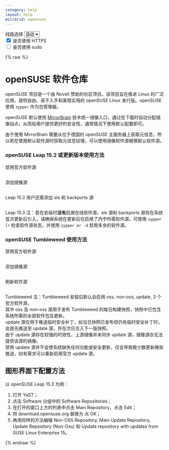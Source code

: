 ```yaml
---
category: help
layout: help
mirrorid: opensuse
---
```


<!-- 本 markdown 从 tuna/mirrorz-help-ng 自动生成，如需修改请参阅该仓库 -->

<style>.z-help tmpl { display: none }</style>

<div class="z-wrap">
    <form class="z-form z-global" onchange="form_update(null)" onsubmit="return false">
        <div>
            <label for="e0a5cecb">线路选择</label>
            <select id="e0a5cecb" name="host">
                <option selected="selected" value="{{ site.url }}">自动</option>
                <option value="{{ site.urlv4 }}">IPv4</option>
                <option value="{{ site.urlv6 }}">IPv6</option>
            </select>
        </div>
        <div>
            <input id="144d763c" name="_scheme" type="checkbox" checked>
            <label for="144d763c">是否使用 HTTPS</label>
        </div>
        <div>
            <input id="4659e7da" name="_sudo" type="checkbox">
            <label for="4659e7da">是否使用 sudo</label>
        </div>
    </form>
</div>
{% raw %}
<div class="z-help"><h1>openSUSE 软件仓库</h1>
<p>openSUSE 项目是一个由 Novell 赞助的社区项目。该项目旨在推进 Linux 的广泛应用，提供自由、易于入手和美观实用的 openSUSE Linux 发行版。openSUSE 使用 <code>zypper</code> 作为包管理器。</p>
<p>openSUSE 默认使用 <a href="https://zh.opensuse.org/MirrorBrain">MirrorBrain</a> 技术统一镜像入口，通过在下载时自动分配镜像站点，从而给用户提供更好的安全性，通常情况下使用默认配置即可。</p>
<p>由于使用 MirrorBrain 需要从位于德国的 openSUSE 主服务器上获取元信息，所以若在使用默认软件源时获取元信息较慢，可以使用镜像软件源替换默认软件源。</p>
<h3>openSUSE Leap 15.2 或更新版本使用方法</h3>
<p>禁用官方软件源</p>
<div class="z-wrap"><form class="z-form" onchange="form_update(event)" onsubmit="return false"></form><pre class="z-code"></pre></div><tmpl z-lang="bash">
{{sudo}}zypper mr -da
</tmpl>
<p>添加镜像源</p>
<div class="z-wrap"><form class="z-form" onchange="form_update(event)" onsubmit="return false"></form><pre class="z-code"></pre></div><tmpl z-lang="bash">
{{sudo}}zypper ar -cfg '{{endpoint}}/distribution/leap/$releasever/repo/oss/' mirror-oss
{{sudo}}zypper ar -cfg '{{endpoint}}/distribution/leap/$releasever/repo/non-oss/' mirror-non-oss
{{sudo}}zypper ar -cfg '{{endpoint}}/update/leap/$releasever/oss/' mirror-update
{{sudo}}zypper ar -cfg '{{endpoint}}/update/leap/$releasever/non-oss/' mirror-update-non-oss
</tmpl>
<p>Leap 15.3 用户还需添加 sle 和 backports 源</p>
<div class="z-wrap"><form class="z-form" onchange="form_update(event)" onsubmit="return false"></form><pre class="z-code"></pre></div><tmpl z-lang="bash">
{{sudo}}zypper ar -cfg '{{endpoint}}/update/leap/$releasever/sle/' mirror-sle-update
{{sudo}}zypper ar -cfg '{{endpoint}}/update/leap/$releasever/backports/' mirror-backports-update
</tmpl>
<p>Leap 15.3 注：若在安装时<strong>没有</strong>启用在线软件源，sle 源和 backports 源将在系统首次更新后引入，请确保系统在更新后仅启用了<strong>六个</strong>所需软件源。可使用 <code>zypper lr</code> 检查软件源状态，并使用 <code>zypper mr -d</code> 禁用多余的软件源。</p>
<h3>openSUSE Tumbleweed 使用方法</h3>
<p>禁用官方软件源</p>
<div class="z-wrap"><form class="z-form" onchange="form_update(event)" onsubmit="return false"></form><pre class="z-code"></pre></div><tmpl z-lang="bash">
{{sudo}}zypper mr -da
</tmpl>
<p>添加镜像源</p>
<div class="z-wrap"><form class="z-form" onchange="form_update(event)" onsubmit="return false"></form><pre class="z-code"></pre></div><tmpl z-lang="bash">
{{sudo}}zypper ar -cfg '{{endpoint}}/tumbleweed/repo/oss/' mirror-oss
{{sudo}}zypper ar -cfg '{{endpoint}}/tumbleweed/repo/non-oss/' mirror-non-oss
</tmpl>
<p>刷新软件源</p>
<div class="z-wrap"><form class="z-form" onchange="form_update(event)" onsubmit="return false"></form><pre class="z-code"></pre></div><tmpl z-lang="bash">
{{sudo}}zypper ref
</tmpl>
<p>Tumbleweed 注：Tumbleweed 安装后默认会启用 oss, non-oss, update, 3 个官方软件源，<br/>
其中 oss 及 non-oss 源用于发布 Tumbleweed 的每日构建快照，快照中已包含系统所需的全部软件包及更新。<br/>
update 源仅用于推送临时安全补丁，如当日快照已发布但仍有临时安全补丁时，会首先推送至 update 源，并在次日合入下一版快照。<br/>
由于 update 源存在较强的时效性，上游镜像并未同步 update 源，镜像源亦无法提供该源的镜像。<br/>
禁用 update 源并不会使系统缺失任何功能或安全更新，仅会导致极少数更新晚些推送，如有需求可以重新启用官方 update 源。</p>
<h2>图形界面下配置方法</h2>
<p>以 openSUSE Leap 15.3 为例：</p>
<ol>
<li>打开 YaST；</li>
<li>点击 Software 分组中的 Software Repositories；</li>
<li>在打开的窗口上方的列表中点击 Main Repository，点击 Edit；</li>
<li>将 download.opensuse.org 替换为 <span class="z-wrap"><code class="z-code"></code></span><tmpl z-inline="">{{host}}{{path}}</tmpl> 点 OK；</li>
<li>再用同样的方法编辑 Non-OSS Repository, Main Update Repository, Update Repository (Non-Oss) 和 Update repository with updates from SUSE Linux Enterprise 15。</li>
</ol><script id="z-config" type="application/x-mirrorz-help">eyJfIjogIm9wZW5TVVNFIFx1OGY2Zlx1NGVmNlx1NGVkM1x1NWU5MyIsICJibG9jayI6IFsib3BlbnN1c2UiXSwgImlucHV0Ijoge30sICJuYW1lIjogIm9wZW5zdXNlIn0=</script>
</div>

{% endraw %}

<script src="/static/js/mustache.js?{{ site.data['hash'] }}"></script>
<script src="/static/js/zdocs.js?{{ site.data['hash'] }}"></script>
